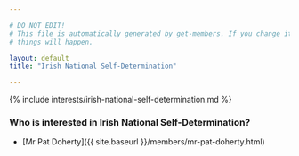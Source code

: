 ```yaml
---

# DO NOT EDIT!
# This file is automatically generated by get-members. If you change it, bad
# things will happen.

layout: default
title: "Irish National Self-Determination"

---
```


{% include interests/irish-national-self-determination.md %}

### Who is interested in Irish National Self-Determination?


* [Mr Pat Doherty]({{ site.baseurl }}/members/mr-pat-doherty.html)
